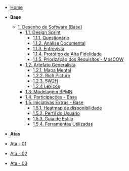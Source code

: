 <!-- docs/_sidebar.md -->

- [Home](/)
<!-- - [Projetos](/Projeto/Projeto.md) -->

- **Base**
  - [1. Desenho de Software (Base)](/Base/1.Base.md)
    - [1.1. Design Sprint](/Base/1.1.DesignSprint.md)
      - [1.1.1. Questionário]()
      - [1.1.2. Análise Documental]()
      - [1.1.3. Entrevista]()
      - [1.1.4. Protótipo de Alta Fidelidade]()
      - [1.1.5. Priorização dos Requisitos - MosCOW]()
    - [1.2. Artefato Generalista](/Base/1.2.ArtefatoGeneralista.md)
      - [1.2.1. Mapa Mental](Base/1.2.1.Mapa-mental.md)
      - [1.2.2. Rich Picture](Base/1.2.2.RichPicture.md)
      - [1.2.3. 5W2H](Base/1.2.3.5W2H.md)
      - [1.2.4 Léxicos](Base/1.2.1.Léxicos.md)
    - [1.3. Modelagem BPMN](Base/1.3.ModelagemBPMN.md)
    - [1.4. Participações - Base](/Base/1.4.ParticipacoesBase.md)
    - [1.5. Iniciativas Extras - Base](/Base/1.5.IniciativasExtras.md)
      - [1.5.1. Heatmap de disponibilidade]()
      - [1.5.2. Perfil do Usuário]()
      - [1.5.3. Guia de Estilo]()
      - [1.5.4. Ferramentas Utilizadas]()
      

- **Atas**
 - [Ata - 01](Projeto/Iniciativas%20Extras/ata_01.md)
 - [Ata - 02](Projeto/Iniciativas%20Extras/ata_02.md)
 - [Ata - 03](Projeto/Iniciativas%20Extras/ata_03.md)